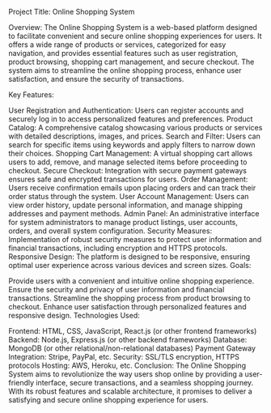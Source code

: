 Project Title: Online Shopping System

Overview:
The Online Shopping System is a web-based platform designed to facilitate convenient and secure online shopping experiences for users. It offers a wide range of products or services, categorized for easy navigation, and provides essential features such as user registration, product browsing, shopping cart management, and secure checkout. The system aims to streamline the online shopping process, enhance user satisfaction, and ensure the security of transactions.

Key Features:

User Registration and Authentication: Users can register accounts and securely log in to access personalized features and preferences.
Product Catalog: A comprehensive catalog showcasing various products or services with detailed descriptions, images, and prices.
Search and Filter: Users can search for specific items using keywords and apply filters to narrow down their choices.
Shopping Cart Management: A virtual shopping cart allows users to add, remove, and manage selected items before proceeding to checkout.
Secure Checkout: Integration with secure payment gateways ensures safe and encrypted transactions for users.
Order Management: Users receive confirmation emails upon placing orders and can track their order status through the system.
User Account Management: Users can view order history, update personal information, and manage shipping addresses and payment methods.
Admin Panel: An administrative interface for system administrators to manage product listings, user accounts, orders, and overall system configuration.
Security Measures: Implementation of robust security measures to protect user information and financial transactions, including encryption and HTTPS protocols.
Responsive Design: The platform is designed to be responsive, ensuring optimal user experience across various devices and screen sizes.
Goals:

Provide users with a convenient and intuitive online shopping experience.
Ensure the security and privacy of user information and financial transactions.
Streamline the shopping process from product browsing to checkout.
Enhance user satisfaction through personalized features and responsive design.
Technologies Used:

Frontend: HTML, CSS, JavaScript, React.js (or other frontend frameworks)
Backend: Node.js, Express.js (or other backend frameworks)
Database: MongoDB (or other relational/non-relational databases)
Payment Gateway Integration: Stripe, PayPal, etc.
Security: SSL/TLS encryption, HTTPS protocols
Hosting: AWS, Heroku, etc.
Conclusion:
The Online Shopping System aims to revolutionize the way users shop online by providing a user-friendly interface, secure transactions, and a seamless shopping journey. With its robust features and scalable architecture, it promises to deliver a satisfying and secure online shopping experience for users.

